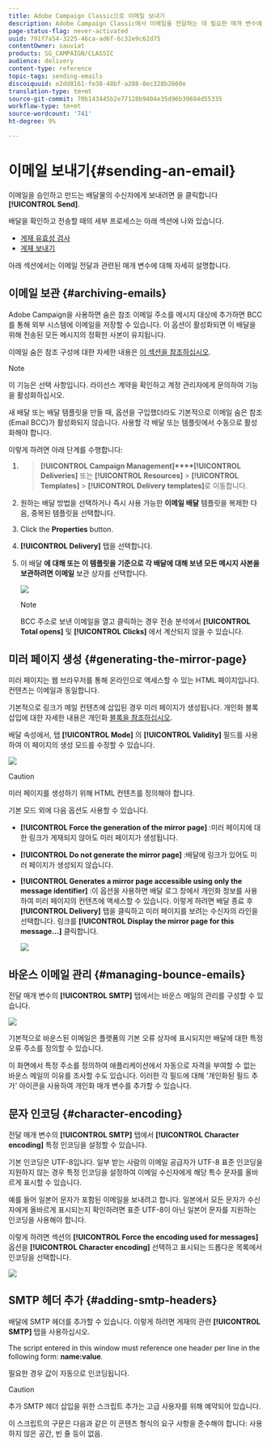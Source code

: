 ```yaml
---
title: Adobe Campaign Classic으로 이메일 보내기
description: Adobe Campaign Classic에서 이메일을 전달하는 데 필요한 매개 변수에 대해 알아봅니다.
page-status-flag: never-activated
uuid: 791f7a54-3225-46ca-ad6f-6c32e9c62d75
contentOwner: sauviat
products: SG_CAMPAIGN/CLASSIC
audience: delivery
content-type: reference
topic-tags: sending-emails
discoiquuid: e2dd8161-fe38-48bf-a288-8ec328b2660e
translation-type: tm+mt
source-git-commit: 70b143445b2e77128b9404e35d96b39694d55335
workflow-type: tm+mt
source-wordcount: '741'
ht-degree: 9%

---
```



# 이메일 보내기{#sending-an-email}

이메일을 승인하고 만드는 배달물의 수신자에게 보내려면 을 클릭합니다 **[!UICONTROL Send]**.

배달을 확인하고 전송할 때의 세부 프로세스는 아래 섹션에 나와 있습니다.

* [게재 유효성 검사](../../delivery/using/steps-validating-the-delivery.md)
* [게재 보내기](../../delivery/using/steps-sending-the-delivery.md)

아래 섹션에서는 이메일 전달과 관련된 매개 변수에 대해 자세히 설명합니다.

## 이메일 보관 {#archiving-emails}

Adobe Campaign을 사용하면 숨은 참조 이메일 주소를 메시지 대상에 추가하면 BCC를 통해 외부 시스템에 이메일을 저장할 수 있습니다. 이 옵션이 활성화되면 이 배달을 위해 전송된 모든 메시지의 정확한 사본이 유지됩니다.

이메일 숨은 참조 구성에 대한 자세한 내용은 [이 섹션을 참조하십시오](../../installation/using/email-archiving.md).

>[!NOTE]
>
>이 기능은 선택 사항입니다. 라이선스 계약을 확인하고 계정 관리자에게 문의하여 기능을 활성화하십시오.

새 배달 또는 배달 템플릿을 만들 때, 옵션을 구입했더라도 기본적으로 이메일 숨은 참조(Email BCC)가 활성화되지 않습니다. 사용할 각 배달 또는 템플릿에서 수동으로 활성화해야 합니다.

이렇게 하려면 아래 단계를 수행합니다:

1. > **[!UICONTROL Campaign Management]****[!UICONTROL Deliveries]** 또는 **[!UICONTROL Resources]** > **[!UICONTROL Templates]** > **[!UICONTROL Delivery templates]**&#x200B;로 이동합니다.
1. 원하는 배달 방법을 선택하거나 즉시 사용 가능한 **이메일 배달** 템플릿을 복제한 다음, 중복된 템플릿을 선택합니다.
1. Click the **Properties** button.
1. **[!UICONTROL Delivery]** 탭을 선택합니다. 
1. 이 배달 **에 대해 또는 이 템플릿을 기준으로 각 배달에 대해 보낸 모든 메시지 사본을 보관하려면 이메일** 보관 상자를 선택합니다.

   ![](assets/s_ncs_user_wizard_archiving.png)

   >[!NOTE]
   >
   >BCC 주소로 보낸 이메일을 열고 클릭하는 경우 전송 분석에서 **[!UICONTROL Total opens]** 및 **[!UICONTROL Clicks]** 에서 계산되지 않을 수 있습니다.

## 미러 페이지 생성 {#generating-the-mirror-page}

미러 페이지는 웹 브라우저를 통해 온라인으로 액세스할 수 있는 HTML 페이지입니다. 컨텐츠는 이메일과 동일합니다.

기본적으로 링크가 메일 컨텐츠에 삽입된 경우 미러 페이지가 생성됩니다. 개인화 블록 삽입에 대한 자세한 내용은 개인화 [블록을 참조하십시오](../../delivery/using/personalization-blocks.md).

배달 속성에서, 탭 **[!UICONTROL Mode]** 의 **[!UICONTROL Validity]** 필드를 사용하여 이 페이지의 생성 모드를 수정할 수 있습니다.

![](assets/s_ncs_user_wizard_miror_page_mode.png)

>[!CAUTION]
>
>미러 페이지를 생성하기 위해 HTML 컨텐츠를 정의해야 합니다.

기본 모드 외에 다음 옵션도 사용할 수 있습니다.

* **[!UICONTROL Force the generation of the mirror page]** :미러 페이지에 대한 링크가 게재되지 않아도 미러 페이지가 생성됩니다.
* **[!UICONTROL Do not generate the mirror page]** :배달에 링크가 있어도 미러 페이지가 생성되지 않습니다.
* **[!UICONTROL Generates a mirror page accessible using only the message identifier]** :이 옵션을 사용하면 배달 로그 창에서 개인화 정보를 사용하여 미러 페이지의 컨텐츠에 액세스할 수 있습니다. 이렇게 하려면 배달 종료 후 **[!UICONTROL Delivery]** 탭을 클릭하고 미러 페이지를 보려는 수신자의 라인을 선택합니다. 링크를 **[!UICONTROL Display the mirror page for this message...]** 클릭합니다.

   ![](assets/s_ncs_user_wizard_miror_page_link.png)

## 바운스 이메일 관리 {#managing-bounce-emails}

전달 매개 변수의 **[!UICONTROL SMTP]** 탭에서는 바운스 메일의 관리를 구성할 수 있습니다.

![](assets/s_ncs_user_email_del_properties_smtp_tab.png)

기본적으로 바운스된 이메일은 플랫폼의 기본 오류 상자에 표시되지만 배달에 대한 특정 오류 주소를 정의할 수 있습니다.

이 화면에서 특정 주소를 정의하여 애플리케이션에서 자동으로 자격을 부여할 수 없는 바운스 메일의 이유를 조사할 수도 있습니다. 이러한 각 필드에 대해 &#39;개인화된 필드 추가&#39; 아이콘을 사용하여 개인화 매개 변수를 추가할 수 있습니다.

## 문자 인코딩 {#character-encoding}

전달 매개 변수의 **[!UICONTROL SMTP]** 탭에서 **[!UICONTROL Character encoding]** 특정 인코딩을 설정할 수 있습니다.

기본 인코딩은 UTF-8입니다. 일부 받는 사람의 이메일 공급자가 UTF-8 표준 인코딩을 지원하지 않는 경우 특정 인코딩을 설정하여 이메일 수신자에게 해당 특수 문자를 올바르게 표시할 수 있습니다.

예를 들어 일본어 문자가 포함된 이메일을 보내려고 합니다. 일본에서 모든 문자가 수신자에게 올바르게 표시되는지 확인하려면 표준 UTF-8이 아닌 일본어 문자를 지원하는 인코딩을 사용해야 합니다.

이렇게 하려면 섹션의 **[!UICONTROL Force the encoding used for messages]** 옵션을 **[!UICONTROL Character encoding]** 선택하고 표시되는 드롭다운 목록에서 인코딩을 선택합니다.

![](assets/s_ncs_user_email_del_properties_smtp_tab_encoding.png)

## SMTP 헤더 추가 {#adding-smtp-headers}

배달에 SMTP 헤더를 추가할 수 있습니다. 이렇게 하려면 게재의 관련 **[!UICONTROL SMTP]** 탭을 사용하십시오.

The script entered in this window must reference one header per line in the following form: **name:value**.

필요한 경우 값이 자동으로 인코딩됩니다.

>[!CAUTION]
>
>추가 SMTP 헤더 삽입을 위한 스크립트 추가는 고급 사용자를 위해 예약되어 있습니다.
>
>이 스크립트의 구문은 다음과 같은 이 콘텐츠 형식의 요구 사항을 준수해야 합니다: 사용하지 않은 공간, 빈 줄 등이 없음.
